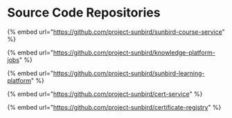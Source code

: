 # Source Code Repositories



{% embed url="https://github.com/project-sunbird/sunbird-course-service" %}

{% embed url="https://github.com/project-sunbird/knowledge-platform-jobs" %}

{% embed url="https://github.com/project-sunbird/sunbird-learning-platform" %}

{% embed url="https://github.com/project-sunbird/cert-service" %}

{% embed url="https://github.com/project-sunbird/certificate-registry" %}

